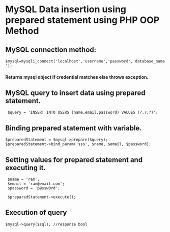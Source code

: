 # MySQL Data insertion using prepared statement using PHP OOP Method

## MySQL connection method:

``$mysql=mysqli_connect('localhost','username','password','database_name');``

#### Returns mysql object if credential matches else throws exception.

## MySQL query to insert data using prepared statement.

`` $query = 'INSERT INTO USERS (name,email,password) VALUES (?,?,?)';``

## Binding prepared statement with variable.
```` 
$preparedStatement = $mysql->prepare($query);
$preparedStatement->bind_param('sss', $name, $email, $password);
````

## Setting values for prepared statement and executing it.

````
 $name = 'ram';
 $email = 'ram@email.com';
 $password = 'p@ssw0rd';
        
 $preparedStatement->execute();
````


## Execution of query

``$mysql->query($sql); //response bool``


